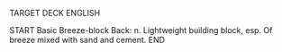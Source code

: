 TARGET DECK
ENGLISH

START
Basic
Breeze-block
Back: n. Lightweight building block, esp. Of breeze mixed with sand and cement.
END
